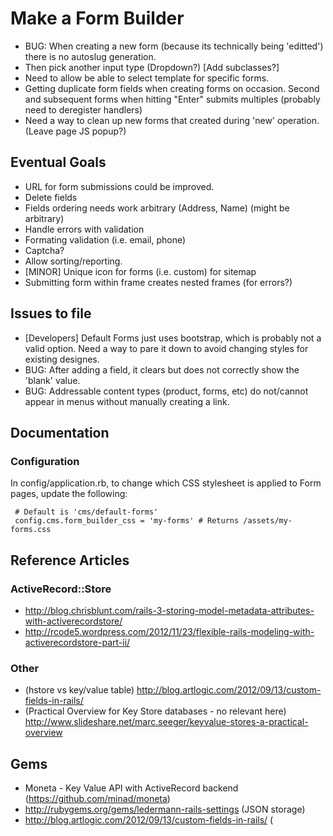 # Make a Form Builder

* BUG: When creating a new form (because its technically being 'editted') there is no autoslug generation.
* Then pick another input type (Dropdown?)  [Add subclasses?]
* Need to allow be able to select template for specific forms.
* Getting duplicate form fields when creating forms on occasion. Second and subsequent forms when hitting "Enter" submits multiples (probably need to deregister handlers)
* Need a way to clean up new forms that created during 'new' operation. (Leave page JS popup?)

## Eventual Goals

* URL for form submissions could be improved.
* Delete fields
* Fields ordering needs work arbitrary (Address, Name) (might be arbitrary)
* Handle errors with validation
* Formating validation (i.e. email, phone)
* Captcha?
* Allow sorting/reporting.
* [MINOR] Unique icon for forms (i.e. custom) for sitemap
* Submitting form within frame creates nested frames (for errors?)

## Issues to file

* [Developers] Default Forms just uses bootstrap, which is probably not a valid option. Need a way to pare it down to avoid changing styles for existing designes.
* BUG: After adding a field, it clears but does not correctly show the 'blank' value.
* BUG: Addressable content types (product, forms, etc) do not/cannot appear in menus without manually creating a link.

## Documentation

### Configuration

In config/application.rb, to change which CSS stylesheet is applied to Form pages, update the following:

```
 # Default is 'cms/default-forms'
 config.cms.form_builder_css = 'my-forms' # Returns /assets/my-forms.css
```

## Reference Articles

### ActiveRecord::Store

* http://blog.chrisblunt.com/rails-3-storing-model-metadata-attributes-with-activerecordstore/
* http://rcode5.wordpress.com/2012/11/23/flexible-rails-modeling-with-activerecordstore-part-ii/

### Other

* (hstore vs key/value table) http://blog.artlogic.com/2012/09/13/custom-fields-in-rails/
* (Practical Overview for Key Store databases - no relevant here) http://www.slideshare.net/marc.seeger/keyvalue-stores-a-practical-overview

## Gems

* Moneta - Key Value API with ActiveRecord backend (https://github.com/minad/moneta)
* http://rubygems.org/gems/ledermann-rails-settings (JSON storage)
* http://blog.artlogic.com/2012/09/13/custom-fields-in-rails/ (